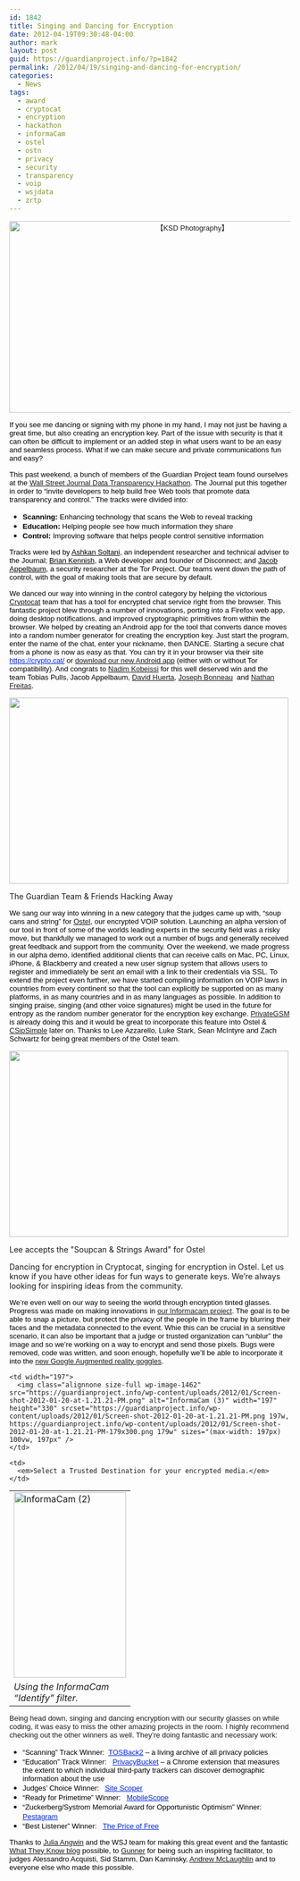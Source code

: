 ```yaml
---
id: 1842
title: Singing and Dancing for Encryption
date: 2012-04-19T09:30:48-04:00
author: mark
layout: post
guid: https://guardianproject.info/?p=1842
permalink: /2012/04/19/singing-and-dancing-for-encryption/
categories:
  - News
tags:
  - award
  - cryptocat
  - encryption
  - hackathon
  - informaCam
  - ostel
  - ostn
  - privacy
  - security
  - transparency
  - voip
  - wsjdata
  - zrtp
---
```

<p style="text-align: center">
  <span style="color: #000000"><span style="font-family: ArialMT,sans-serif"><span style="font-size: small"><a href="https://secure.flickr.com/photos/ksd-photography/4899157618/"><img class="aligncenter" src="https://farm5.staticflickr.com/4099/4899157618_b35f53be23_z.jpg" alt="【KSD Photography】"Capturing Life"" width="640" height="343" /></a></span></span></span>
</p>

<p style="text-align: left">
  <span style="color: #000000"><span style="font-family: ArialMT,sans-serif"><span style="font-size: small">If you see me dancing or signing with my phone in my hand, I may not just be having a great time, but also creating an encryption key. Part of the issue with security is that it can often be difficult to implement or an added step in what users want to be an easy and seamless process. What if we can make secure and private communications fun and easy?</span></span></span>
</p>

<span style="color: #000000"><span style="font-family: ArialMT,sans-serif"><span style="font-size: small">This past weekend, a bunch of members of the Guardian Project team found ourselves at the <a title="wall-street-journal-data-transparency-weekend-day" href="http://blogs.wsj.com/digits/2012/04/16/the-winners-of-wsjs-data-transparency-weekend/" target="_blank">Wall Street Journal Data Transparency Hackathon</a>. The Journal put this together in order to “invite developers to help build free Web tools that promote data transparency and control.” The tracks were divided into:</span></span></span>

  * <span style="color: #000000"><span style="font-family: ArialMT,sans-serif"><span style="font-size: small"><strong>Scanning:</strong></span></span></span><span style="color: #000000"><span style="font-family: ArialMT,sans-serif"><span style="font-size: small"> Enhancing technology that scans the Web to reveal tracking</span></span></span>
  * <span style="color: #000000"><span style="font-family: ArialMT,sans-serif"><span style="font-size: small"><strong>Education:</strong></span></span></span><span style="color: #000000"><span style="font-family: ArialMT,sans-serif"><span style="font-size: small"> Helping people see how much information they share</span></span></span>
  * <span style="color: #000000"><span style="font-family: ArialMT,sans-serif"><span style="font-size: small"><strong>Control:</strong></span></span></span><span style="color: #000000"><span style="font-family: ArialMT,sans-serif"><span style="font-size: small"> Improving software that helps people control sensitive information</span></span></span>

<span style="color: #000000"><span style="font-family: ArialMT,sans-serif"><span style="font-size: small">Tracks were led by </span></span></span><a title="ashkan soltani" href="http://ashkansoltani.org/" target="_blank"><span style="color: #000000"><span style="font-family: ArialMT,sans-serif"><span style="font-size: small">Ashkan Soltani</span></span></span></a><span style="color: #000000"><span style="font-family: ArialMT,sans-serif"><span style="font-size: small">, an independent researcher and technical adviser to the Journal; </span></span></span><a title="brian kennish" href="http://byoogle.com/" target="_blank"><span style="color: #000000"><span style="font-family: ArialMT,sans-serif"><span style="font-size: small">Brian Kennish</span></span></span></a><span style="color: #000000"><span style="font-family: ArialMT,sans-serif"><span style="font-size: small">, a Web developer and founder of Disconnect; and </span></span></span><a title="Jacob Appelbaum" href="https://twitter.com/#!/ioerror" target="_blank"><span style="color: #000000"><span style="font-family: ArialMT,sans-serif"><span style="font-size: small">Jacob Appelbaum</span></span></span></a><span style="color: #000000"><span style="font-family: ArialMT,sans-serif"><span style="font-size: small">, a security researcher at the Tor Project. Our teams went down the path of control, with the goal of making tools that are secure by default.</span></span></span>

<span style="color: #000000"><span style="font-family: ArialMT,sans-serif"><span style="font-size: small">We danced our way into winning in the control category by helping the victorious <a title="cryptocat" href="https://crypto.cat/about/" target="_blank">Cryptocat</a> team that has a tool for encrypted chat service right from the browser. This fantastic project blew through a number of innovations, porting into a Firefox web app, doing desktop notifications, and improved cryptographic primitives from within the browser. We helped by creating an Android app for the tool that converts dance moves into a random number generator for creating the encryption key. Just start the program, enter the name of the chat, enter your nickname, then DANCE. Starting a secure chat from a phone is now as easy as that. You can try it in your browser via their site </span></span></span>[<span style="color: #0025e5"><span style="font-family: ArialMT,sans-serif"><span style="font-size: small"><span style="text-decoration: underline">https://crypto.cat/</span></span></span></span>](https://crypto.cat/)<span style="color: #000000"><span style="font-family: ArialMT,sans-serif"><span style="font-size: small"> or <a title="cryptocat android app" href="https://guardianproject.info/apps/cryptocat/" target="_blank">download our new Android app</a> (either with or without Tor compatibility)</span></span></span><span style="color: #000000"><span style="font-family: ArialMT,sans-serif"><span style="font-size: small">. And congrats to <a title="nadim kobeissi" href="http://nadim.cc/" target="_blank">Nadim Kobeissi</a> for this well deserved win and the team Tobias Pulls, Jacob Appelbaum, <a title="david huerta" href="http://davidhuerta.me/" target="_blank">David Huerta</a>, <a title="joseph bonneau" href="http://www.jbonneau.com/" target="_blank">Joseph Bonneau</a>  and <a title="nathan freittas" href="http://openideals.com/" target="_blank">Nathan Freitas</a>.</span></span></span>

<div style="width: 510px" class="wp-caption aligncenter">
  <a href="https://secure.flickr.com/photos/aspirationtech/7077092229/sizes/m/in/photostream/"><img src="https://farm6.staticflickr.com/5071/7077092229_5e3f9ed867.jpg" alt="" width="500" height="333" /></a>
  
  <p class="wp-caption-text">
    The Guardian Team & Friends Hacking Away
  </p>
</div>

<span style="color: #000000"><span style="font-family: ArialMT,sans-serif"><span style="font-size: small">We sang our way into winning in a new category that the judges came up with, “soup cans and string” for <a title="Open Secure Telephony Network (OSTN) ostel" href="https://ostel.me" target="_blank">Ostel</a>, our encrypted VOIP solution. Launching an alpha version of our tool in front of some of the worlds leading experts in the security field was a risky move, but thankfully we managed to work out a number of bugs and generally received great feedback and support from the community. Over the weekend, we made progress in our alpha demo, identified additional clients that can receive calls on Mac, PC, Linux, iPhone, & Blackberry and created a new user signup system that allows users to register and immediately be sent an email with a link to their credentials via SSL. To extend the project even further, we have started compiling information on VOIP laws in countries from every continent so that the tool can explicitly be supported on as many platforms, in as many countries and in as many languages as possible. In addition to singing praise, singing (and other voice signatures) might be used in the future for entropy as the random number generator for the encryption key exchange. <a title="privategsm" href="http://www.privatewave.com/products-services/private-gsm/product.html" target="_blank">PrivateGSM</a> is already doing this and it would be great to incorporate this feature into Ostel & <a title="CSipSimple" href="https://code.google.com/p/csipsimple/" target="_blank">CSipSimple</a> later on. Thanks to Lee Azzarello, Luke Stark, Sean McIntyre and Zach Schwartz for being great members of the Ostel team. </span></span></span>

<div style="width: 510px" class="wp-caption aligncenter">
  <a href="https://secure.flickr.com/photos/aspirationtech/6935372190/sizes/m/in/photostream/"><img src="https://farm6.staticflickr.com/5327/6935372190_a576a30d16.jpg" alt="" width="500" height="333" /></a>
  
  <p class="wp-caption-text">
    Lee accepts the "Soupcan & Strings Award" for Ostel
  </p>
</div>

Dancing for encryption in Cryptocat, singing for encryption in Ostel. Let us know if you have other ideas for fun ways to generate keys. We’re always looking for inspiring ideas from the community.

<span style="color: #000000"><span style="font-family: ArialMT,sans-serif"><span style="font-size: small">We’re even well on our way to seeing the world through encryption tinted glasses. Progress was made on making innovations in <a title="informacam" href="https://guardianproject.info/2012/01/20/introducing-informacam/" target="_blank">our Informacam project</a>. The goal is to be able to snap a picture, but protect the privacy of the people in the frame by blurring their faces and the metadata connected to the event. Whie this can be crucial in a sensitive scenario, it can also be important that a judge or trusted organization can “unblur” the image and so we’re working on a way to encrypt and send those pixels. Bugs were removed, code was written, and soon enough, hopefully we’ll be able to incorporate it into the <a title="google augmented reality goggles" href="http://arstechnica.com/gadgets/news/2012/04/google-unveils-project-glass-augmented-reality-glasses.ars" target="_blank">new Google Augmented reality goggles</a>.  </span></span></span>

<table style="margin: 0px auto">
  <tr>
    <td width="201">
      <img class="alignnone size-full wp-image-1461" src="https://guardianproject.info/wp-content/uploads/2012/01/Screen-shot-2012-01-20-at-1.21.07-PM.png" alt="InformaCam (2)" width="201" height="332" srcset="https://guardianproject.info/wp-content/uploads/2012/01/Screen-shot-2012-01-20-at-1.21.07-PM.png 201w, https://guardianproject.info/wp-content/uploads/2012/01/Screen-shot-2012-01-20-at-1.21.07-PM-181x300.png 181w" sizes="(max-width: 201px) 100vw, 201px" />
    </td>
    
    <td width="197">
      <img class="alignnone size-full wp-image-1462" src="https://guardianproject.info/wp-content/uploads/2012/01/Screen-shot-2012-01-20-at-1.21.21-PM.png" alt="InformaCam (3)" width="197" height="330" srcset="https://guardianproject.info/wp-content/uploads/2012/01/Screen-shot-2012-01-20-at-1.21.21-PM.png 197w, https://guardianproject.info/wp-content/uploads/2012/01/Screen-shot-2012-01-20-at-1.21.21-PM-179x300.png 179w" sizes="(max-width: 197px) 100vw, 197px" />
    </td>
  </tr>
  
  <tr>
    <td>
      <em>Using the InformaCam “Identify” filter.</em>
    </td>
    
    <td>
      <em>Select a Trusted Destination for your encrypted media.</em>
    </td>
  </tr>
</table>

<span><span style="font-family: ArialMT,sans-serif"><span style="font-size: small">Being head down, singing and dancing encryption with our security glasses on while coding, it was easy to miss the other amazing projects in the room. I highly recommend checking out the other winners as well. They’re doing fantastic and necessary work:</span></span></span>

  * <span style="color: #000000"><span style="font-family: ArialMT,sans-serif"><span style="font-size: small">“Scanning” Track Winner:  </span></span></span>[<span style="color: #0025e5"><span style="font-family: ArialMT,sans-serif"><span style="font-size: small"><span style="text-decoration: underline">TOSBack2</span></span></span></span>](http://www.hackerleague.org/hackathons/wsj-data-transparency-code-a-thon/hacks/tosback2)<span style="color: #000000"><span style="font-family: ArialMT,sans-serif"><span style="font-size: small"> – a living archive of all privacy policies</span></span></span>
  * <span style="color: #000000"><span style="font-family: ArialMT,sans-serif"><span style="font-size: small">“Education” Track Winner:   </span></span></span>[<span style="color: #0025e5"><span style="font-family: ArialMT,sans-serif"><span style="font-size: small"><span style="text-decoration: underline">PrivacyBucket</span></span></span></span>](http://www.hackerleague.org/hackathons/wsj-data-transparency-code-a-thon/hacks/privacybucket)<span style="color: #000000"><span style="font-family: ArialMT,sans-serif"><span style="font-size: small"> – a Chrome extension that measures the extent to which individual third-party trackers can discover demographic information about the use</span></span></span>
  * <span style="color: #000000"><span style="font-family: ArialMT,sans-serif"><span style="font-size: small">Judges’ Choice Winner:   </span></span></span>[<span style="color: #0025e5"><span style="font-family: ArialMT,sans-serif"><span style="font-size: small"><span style="text-decoration: underline">Site Scoper</span></span></span></span>](http://www.hackerleague.org/hackathons/wsj-data-transparency-code-a-thon/hacks/site-scoper)
  * <span style="color: #000000"><span style="font-family: ArialMT,sans-serif"><span style="font-size: small">“Ready for Primetime” Winner:   </span></span></span>[<span style="color: #0025e5"><span style="font-family: ArialMT,sans-serif"><span style="font-size: small"><span style="text-decoration: underline">MobileScope</span></span></span></span>](http://www.hackerleague.org/hackathons/wsj-data-transparency-code-a-thon/hacks/mobilescope)
  * <span style="color: #000000"><span style="font-family: ArialMT,sans-serif"><span style="font-size: small">“Zuckerberg/Systrom Memorial Award for Opportunistic Optimism” Winner:   </span></span></span>[<span style="color: #0025e5"><span style="font-family: ArialMT,sans-serif"><span style="font-size: small"><span style="text-decoration: underline">Pestagram</span></span></span></span>](http://www.hackerleague.org/hackathons/wsj-data-transparency-code-a-thon/hacks/pestagram-its-pinterest-for-instagram)
  * <span style="color: #000000"><span style="font-family: ArialMT,sans-serif"><span style="font-size: small">“Best Listener” Winner:   </span></span></span>[<span style="color: #0025e5"><span style="font-family: ArialMT,sans-serif"><span style="font-size: small"><span style="text-decoration: underline">The Price of Free</span></span></span></span>](http://www.hackerleague.org/hackathons/wsj-data-transparency-code-a-thon/hacks/the-price-of-free)<span style="color: #000000"><span style="font-family: ArialMT,sans-serif"><span style="font-size: small"> </span></span></span>

<span style="color: #000000"><span style="font-family: ArialMT,sans-serif"><span style="font-size: small">Thanks to <a title="julia angwin" href="http://www.juliaangwin.com/" target="_blank">Julia Angwin</a> and the WSJ team for making this great event and the fantastic <a title="what they know" href="http://blogs.wsj.com/wtk/" target="_blank">What They Know blog</a> possible, to <a title="gunner aspiration" href="http://aspirationtech.org/blog/gunner" target="_blank">Gunner</a> for being such an inspiring facilitator, to judges Alessandro Acquisti, Sid Stamm, Dan Kaminsky, <a title="andrew mclaughlin" href="http://andrewmclaughlin.info/" target="_blank">Andrew McLaughlin</a> and to everyone else who made this possible.</span></span></span>